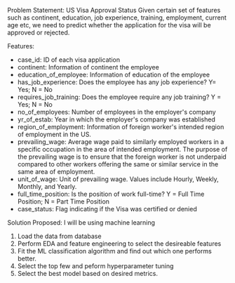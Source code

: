 Problem Statement: US Visa Approval Status
Given certain set of features such as continent, education, job experience, training, employment, current age etc, we need to predict whether the application for the visa will be approved or rejected. 

Features:
- case_id: ID of each visa application
- continent: Information of continent the employee
- education_of_employee: Information of education of the employee
- has_job_experience: Does the employee has any job experience? Y= Yes; N = No
- requires_job_training: Does the employee require any job training? Y = Yes; N = No
- no_of_employees: Number of employees in the employer's company
- yr_of_estab: Year in which the employer's company was established
- region_of_employment: Information of foreign worker's intended region of employment in the US.
- prevailing_wage: Average wage paid to similarly employed workers in a specific occupation in the area of intended employment. The purpose of the prevailing wage is to ensure that the foreign worker is not underpaid compared to other workers offering the same or similar service in the same area of employment.
- unit_of_wage: Unit of prevailing wage. Values include Hourly, Weekly, Monthly, and Yearly.
- full_time_position: Is the position of work full-time? Y = Full Time Position; N = Part Time Position
- case_status: Flag indicating if the Visa was certified or denied

Solution Proposed: 
I will be using machine learning
1. Load the data from database
2. Perform EDA and feature engineering to select the desireable features
3. Fit the ML classification algorithm and find out which one performs better.
4. Select the top few and peform hyperparameter tuning
5. Select the best model based on desired metrics. 